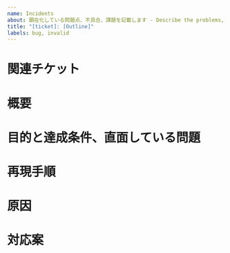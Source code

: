 ```yaml
---
name: Incidents
about: 顕在化している問題点、不具合、課題を記載します - Describe the problems, defects, and issues that have become apparent.
title: "[ticket]: [Outline]"
labels: bug, invalid
---
```

# 関連チケット

# 概要

# 目的と達成条件、直面している問題

# 再現手順

# 原因

# 対応案
